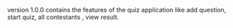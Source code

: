 version 1.0.0 contains the features of the quiz application like add question, start quiz, all contestants , view result.
